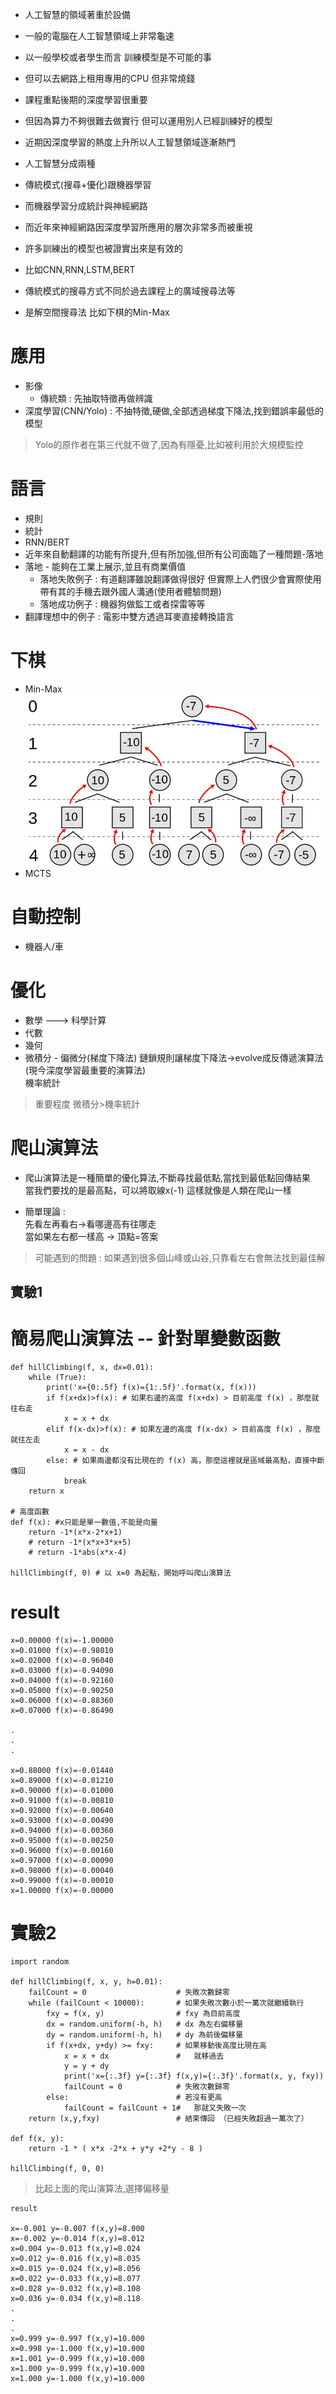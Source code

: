 * 人工智慧的領域著重於設備  
* 一般的電腦在人工智慧領域上非常龜速  
* 以一般學校或者學生而言 訓練模型是不可能的事  
* 但可以去網路上租用專用的CPU 但非常燒錢  
* 課程重點後期的深度學習很重要  
* 但因為算力不夠很難去做實行 但可以運用別人已經訓練好的模型  
* 近期因深度學習的熱度上升所以人工智慧領域逐漸熱門  

* 人工智慧分成兩種  
* 傳統模式(搜尋+優化)跟機器學習  
* 而機器學習分成統計與神經網路  
* 而近年來神經網路因深度學習所應用的層次非常多而被重視  
* 許多訓練出的模型也被證實出來是有效的  
* 比如CNN,RNN,LSTM,BERT  

* 傳統模式的搜尋方式不同於過去課程上的廣域搜尋法等  
* 是解空間搜尋法 比如下棋的Min-Max  

# 應用  
* 影像  
  * 傳統類 : 先抽取特徵再做辨識  
* 深度學習(CNN/Yolo) : 不抽特徵,硬做,全部透過梯度下降法,找到錯誤率最低的模型  
>Yolo的原作者在第三代就不做了,因為有隱憂,比如被利用於大規模監控  

# 語言  
* 規則  
* 統計  
* RNN/BERT  
* 近年來自動翻譯的功能有所提升,但有所加強,但所有公司面臨了一種問題-落地  
* 落地 - 能夠在工業上展示,並且有商業價值  
  * 落地失敗例子 : 有道翻譯雖說翻譯做得很好 但實際上人們很少會實際使用帶有其的手機去跟外國人溝通(使用者體驗問題)  
  * 落地成功例子 : 機器狗做監工或者探雷等等  
* 翻譯理想中的例子 : 電影中雙方透過耳麥直接轉換語言  

# 下棋  
* Min-Max  
![Min-Max](https://github.com/sleepy9487/ai109b/blob/main/ai-image/Min-Max.jpg)
* MCTS  
# 自動控制  
* 機器人/車  

# 優化  
* 數學 ---> 科學計算  
* 代數  
* 幾何  
* 微積分 - 偏微分(梯度下降法) 鏈鎖規則讓梯度下降法->evolve成反傳遞演算法(現今深度學習最重要的演算法)  
  機率統計  

>重要程度 微積分>機率統計  

# 爬山演算法  
* 爬山演算法是一種簡單的優化算法,不斷尋找最低點,當找到最低點回傳結果  
  當我們要找的是最高點，可以將取線x(-1) 這樣就像是人類在爬山一樣  

* 簡單理論 :  
  先看左再看右->看哪邊高有往哪走  
  當如果左右都一樣高 -> 頂點=答案  

>可能遇到的問題 : 如果遇到很多個山峰或山谷,只靠看左右會無法找到最佳解  


## 實驗1  

# 簡易爬山演算法 -- 針對單變數函數  
```
def hillClimbing(f, x, dx=0.01):  
    while (True):  
        print('x={0:.5f} f(x)={1:.5f}'.format(x, f(x)))  
        if f(x+dx)>f(x): # 如果右邊的高度 f(x+dx) > 目前高度 f(x) ，那麼就往右走  
            x = x + dx  
        elif f(x-dx)>f(x): # 如果左邊的高度 f(x-dx) > 目前高度 f(x) ，那麼就往左走  
            x = x - dx  
        else: # 如果兩邊都沒有比現在的 f(x) 高，那麼這裡就是區域最高點，直接中斷傳回  
            break  
    return x  

# 高度函數  
def f(x): #x只能是單一數值,不能是向量  
    return -1*(x*x-2*x+1)  
    # return -1*(x*x+3*x+5)  
    # return -1*abs(x*x-4)  

hillClimbing(f, 0) # 以 x=0 為起點，開始呼叫爬山演算法  
```

# result  
```
x=0.00000 f(x)=-1.00000  
x=0.01000 f(x)=-0.98010  
x=0.02000 f(x)=-0.96040  
x=0.03000 f(x)=-0.94090  
x=0.04000 f(x)=-0.92160  
x=0.05000 f(x)=-0.90250  
x=0.06000 f(x)=-0.88360  
x=0.07000 f(x)=-0.86490  

.  
.  
.  

x=0.88000 f(x)=-0.01440  
x=0.89000 f(x)=-0.01210  
x=0.90000 f(x)=-0.01000  
x=0.91000 f(x)=-0.00810  
x=0.92000 f(x)=-0.00640  
x=0.93000 f(x)=-0.00490  
x=0.94000 f(x)=-0.00360  
x=0.95000 f(x)=-0.00250  
x=0.96000 f(x)=-0.00160  
x=0.97000 f(x)=-0.00090  
x=0.98000 f(x)=-0.00040  
x=0.99000 f(x)=-0.00010  
x=1.00000 f(x)=-0.00000  
```

# 實驗2
```
import random  

def hillClimbing(f, x, y, h=0.01):  
    failCount = 0                    # 失敗次數歸零  
    while (failCount < 10000):       # 如果失敗次數小於一萬次就繼續執行  
        fxy = f(x, y)                # fxy 為目前高度  
        dx = random.uniform(-h, h)   # dx 為左右偏移量  
        dy = random.uniform(-h, h)   # dy 為前後偏移量  
        if f(x+dx, y+dy) >= fxy:     # 如果移動後高度比現在高  
            x = x + dx               #   就移過去  
            y = y + dy
            print('x={:.3f} y={:.3f} f(x,y)={:.3f}'.format(x, y, fxy))  
            failCount = 0            # 失敗次數歸零  
        else:                        # 若沒有更高  
            failCount = failCount + 1#   那就又失敗一次  
    return (x,y,fxy)                 # 結束傳回 （已經失敗超過一萬次了）   

def f(x, y):  
    return -1 * ( x*x -2*x + y*y +2*y - 8 )  

hillClimbing(f, 0, 0)  
```
>比起上面的爬山演算法,選擇偏移量  
```
result  

x=-0.001 y=-0.007 f(x,y)=8.000  
x=-0.002 y=-0.014 f(x,y)=8.012  
x=0.004 y=-0.013 f(x,y)=8.024  
x=0.012 y=-0.016 f(x,y)=8.035  
x=0.015 y=-0.024 f(x,y)=8.056  
x=0.022 y=-0.033 f(x,y)=8.077  
x=0.028 y=-0.032 f(x,y)=8.108 
x=0.036 y=-0.034 f(x,y)=8.118 
.  
.  
.  
x=0.999 y=-0.997 f(x,y)=10.000  
x=0.998 y=-1.000 f(x,y)=10.000  
x=1.001 y=-0.999 f(x,y)=10.000  
x=1.000 y=-0.999 f(x,y)=10.000  
x=1.000 y=-1.000 f(x,y)=10.000  
```

